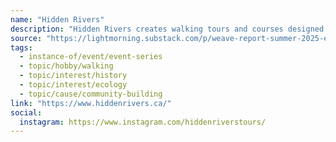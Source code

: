 ```yaml
---
name: "Hidden Rivers"
description: "Hidden Rivers creates walking tours and courses designed to deepen your connection to Toronto. We explore Toronto's infrastructure, history, and urban ecology to feel more rooted in the place we call home."
source: "https://lightmorning.substack.com/p/weave-report-summer-2025-edition"
tags:
  - instance-of/event/event-series
  - topic/hobby/walking
  - topic/interest/history
  - topic/interest/ecology
  - topic/cause/community-building
link: "https://www.hiddenrivers.ca/"
social:
  instagram: https://www.instagram.com/hiddenriverstours/
---
```

